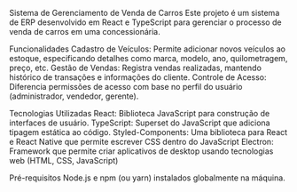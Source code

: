 Sistema de Gerenciamento de Venda de Carros
Este projeto é um sistema de ERP desenvolvido em React e TypeScript para gerenciar o processo de venda de carros em uma concessionária.

Funcionalidades
Cadastro de Veículos: Permite adicionar novos veículos ao estoque, especificando detalhes como marca, modelo, ano, quilometragem, preço, etc.
Gestão de Vendas: Registra vendas realizadas, mantendo histórico de transações e informações do cliente.
Controle de Acesso: Diferencia permissões de acesso com base no perfil do usuário (administrador, vendedor, gerente).

Tecnologias Utilizadas
React: Biblioteca JavaScript para construção de interfaces de usuário.
TypeScript: Superset do JavaScript que adiciona tipagem estática ao código.
Styled-Components: Uma biblioteca para React e React Native que permite escrever CSS dentro do JavaScript
Electron: Framework que permite criar aplicativos de desktop usando tecnologias web (HTML, CSS, JavaScript)

Pré-requisitos
Node.js e npm (ou yarn) instalados globalmente na máquina.
